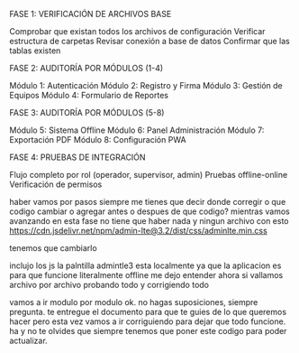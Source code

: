 FASE 1: VERIFICACIÓN DE ARCHIVOS BASE

Comprobar que existan todos los archivos de configuración
Verificar estructura de carpetas
Revisar conexión a base de datos
Confirmar que las tablas existen

FASE 2: AUDITORÍA POR MÓDULOS (1-4)

Módulo 1: Autenticación
Módulo 2: Registro y Firma
Módulo 3: Gestión de Equipos
Módulo 4: Formulario de Reportes

FASE 3: AUDITORÍA POR MÓDULOS (5-8)

Módulo 5: Sistema Offline
Módulo 6: Panel Administración
Módulo 7: Exportación PDF
Módulo 8: Configuración PWA

FASE 4: PRUEBAS DE INTEGRACIÓN

Flujo completo por rol (operador, supervisor, admin)
Pruebas offline-online
Verificación de permisos

haber vamos por pasos siempre me tienes que decir donde corregir o que codigo cambiar o agregar antes o despues de que codigo?
mientras vamos avanzando en esta fase no tiene que haber nada y ningun archivo con esto https://cdn.jsdelivr.net/npm/admin-lte@3.2/dist/css/adminlte.min.css

tenemos que cambiarlo 
<link rel="stylesheet" href="../../vendor/adminlte/dist/css/adminlte.min.css"> <!-- Font Awesome LOCAL --> <link rel="stylesheet" href="../../vendor/adminlte/plugins/fontawesome-free/css/all.min.css"> <!-- DataTables LOCAL --> <link rel="stylesheet" href="../../vendor/adminlte/plugins/datatables-bs4/css/dataTables.bootstrap4.min.css"> <!-- Custom CSS -->

inclujo los js la palntilla admintle3 esta localmente ya que la aplicacion es para que funcione literalmente offline  me dejo entender ahora si vallamos archivo por archivo probando todo y corrigiendo todo

vamos a ir modulo por modulo ok. 
no hagas suposiciones, siempre pregunta. 
te entregue el documento para que te guies de lo que queremos hacer pero esta vez vamos a ir corriguiendo para dejar que todo funcione. 
ha y no te olvides que siempre tenemos que poner este codigo para poder actualizar. 
<?php 
$custom_js_file = 'assets/js/editar_usuario.js?v=' . ASSETS_VERSION;
include '../../layouts/footer.php'; 
?>
